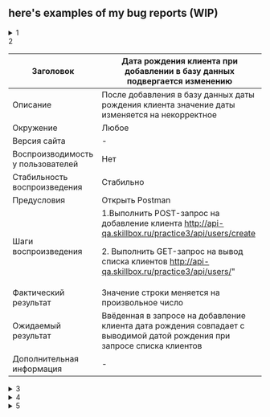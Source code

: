 ## here's examples of my bug reports (WIP)


<details>
   <summary>1</summary>

| Заголовок      | Регистрация возможна без согласия на обработку данных    |
| ----------- | ----------- |
| Описание   | Пользователь может зарегистрироваться без согласия на обработку персональных данных        |
| Окружение   | Любое        | 
| Версия сайта   | -        |
| Воспроизводимость у пользователей   | Воспроизводится        |
| Стабильность воспроизведения   | Стабильно        |
| Предусловия   | Открыть страницу https://lm.skillbox.cc/qa_tester/module05/homework1/        |
| Шаги воспроизведения   | <p> 1. Заполнить поля корректными данными <p> 2. Не ставить галочку у чекбокса "Согласен на обработку персональных данных" <p> 3. Нажать "Зарегистрироваться"        |
| Фактический результат   | Появляется окно с подтверждением регистрации        |
| Ожидаемый результат  | Веб-форма просит согласиться с обработкой персональных данных        |
| Дополнительная информация   |  У чекбокса в html-разметке не указан атрибут "required" https://prnt.sc/1cq4dca

</details>

[//]: <details>
   <summary>2</summary>

| Заголовок      | Дата рождения клиента при добавлении в базу данных подвергается изменению |
| ----------- | ----------- |
| Описание   | После добавления в базу данных даты рождения клиента значение даты изменяется на некорректное        |
| Окружение   | Любое        |
| Версия сайта   | -        |
| Воспроизводимость у пользователей   | Нет        |
| Стабильность воспроизведения   | Стабильно        |
| Предусловия   | Открыть Postman        |
| Шаги воспроизведения   | 1.Выполнить POST-запрос на добавление клиента http://api-qa.skillbox.ru/practice3/api/users/create <p> 2. Выполнить GET-запрос на вывод списка клиентов http://api-qa.skillbox.ru/practice3/api/users/"        |
| Фактический результат   | Значение строки меняется на произвольное число        |
| Ожидаемый результат   | Ввёденная в запросе на добавление клиента дата рождения совпадает с выводимой датой рождения при запросе списка клиентов        |
| Дополнительная информация   | - |

   </details>

   <details>
   <summary>3</summary>

| Заголовок      |  |
| ----------- | ----------- |
| Описание   | Text        |
| Окружение   | Text        |
| Версия сайта   | Text        |
| Воспроизводимость у пользователей   | Text        |
| Стабильность воспроизведения   | Text        |
| Предусловия   | Text        |
| Шаги воспроизведения   | Text        |
| Фактический результат   | Text        |
| Ожидаемый результат   | Text        |
| Дополнительная информация   |  |

   </details>

   <details>
   <summary>4</summary>

| Заголовок      |  |
| ----------- | ----------- |
| Описание   | Text        |
| Окружение   | Text        |
| Версия сайта   | Text        |
| Воспроизводимость у пользователей   | Text        |
| Стабильность воспроизведения   | Text        |
| Предусловия   | Text        |
| Шаги воспроизведения   | Text        |
| Фактический результат   | Text        |
| Ожидаемый результат   | Text        |
| Дополнительная информация   |  |

   </details>

   <details>
   <summary>5</summary>

| Заголовок      |  |
| ----------- | ----------- |
| Описание   | Text        |
| Окружение   | Text        |
| Версия сайта   | Text        |
| Воспроизводимость у пользователей   | Text        |
| Стабильность воспроизведения   | Text        |
| Предусловия   | Text        |
| Шаги воспроизведения   | Text        |
| Фактический результат   | Text        |
| Ожидаемый результат   | Text        |
| Дополнительная информация   |  |

   </details>
